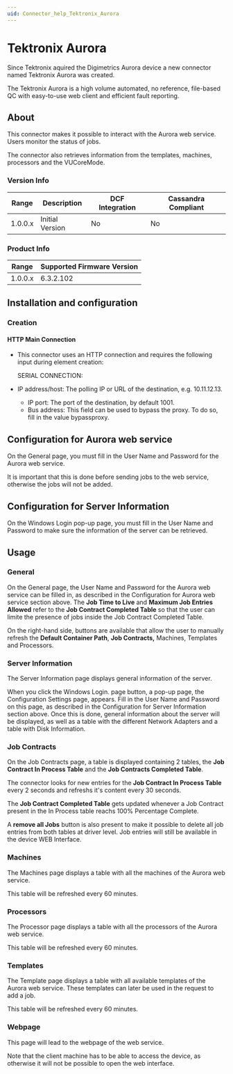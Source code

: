 ```yaml
---
uid: Connector_help_Tektronix_Aurora
---
```


# Tektronix Aurora

Since Tektronix aquired the Digimetrics Aurora device a new connector named Tektronix Aurora was created.

The Tektronix Aurora is a high volume automated, no reference, file-based QC with easy-to-use web client and efficient fault reporting.

## About

This connector makes it possible to interact with the Aurora web service. Users monitor the status of jobs.

The connector also retrieves information from the templates, machines, processors and the VUCoreMode.

### Version Info

| **Range** | **Description** | **DCF Integration** | **Cassandra Compliant** |
|------------------|-----------------|---------------------|-------------------------|
| 1.0.0.x          | Initial Version | No                  | No                      |

### Product Info

| Range | Supported Firmware Version |
|------------------|-----------------------------|
| 1.0.0.x          | 6.3.2.102                   |

## Installation and configuration

### Creation

#### HTTP Main Connection

- This connector uses an HTTP connection and requires the following input during element creation:

  SERIAL CONNECTION:

- IP address/host: The polling IP or URL of the destination, e.g. 10.11.12.13.
  - IP port: The port of the destination, by default 1001.
  - Bus address: This field can be used to bypass the proxy. To do so, fill in the value bypassproxy.

## Configuration for Aurora web service

On the General page, you must fill in the User Name and Password for the Aurora web service.

It is important that this is done before sending jobs to the web service, otherwise the jobs will not be added.

## Configuration for Server Information

On the Windows Login pop-up page, you must fill in the User Name and Password to make sure the information of the server can be retrieved.



## Usage

### General

On the General page, the User Name and Password for the Aurora web service can be filled in, as described in the Configuration for Aurora web service section above. The **Job Time to Live** and **Maximum Job Entries Allowed** refer to the **Job Contract Completed Table** so that the user can limite the presence of jobs inside the Job Contract Completed Table.

On the right-hand side, buttons are available that allow the user to manually refresh the **Default Container Path**, **Job Contracts,** Machines, Templates and Processors.

### Server Information

The Server Information page displays general information of the server.

When you click the Windows Login. page button, a pop-up page, the Configuration Settings page, appears. Fill in the User Name and Password on this page, as described in the Configuration for Server Information section above. Once this is done, general information about the server will be displayed, as well as a table with the different Network Adapters and a table with Disk Information.

### Job Contracts

On the Job Contracts page, a table is displayed containing 2 tables, the **Job Contract In Process Table** and the **Job Contracts Completed Table**.

The connector looks for new entries for the **Job Contract In Process Table** every 2 seconds and refreshs it's content every 30 seconds.

The **Job Contract Completed Table** gets updated whenever a Job Contract present in the In Process table reachs 100% Percentage Complete.

A **remove all Jobs** button is also present to make it possible to delete all job entries from both tables at driver level. Job entries will still be available in the device WEB Interface.

### Machines

The Machines page displays a table with all the machines of the Aurora web service.

This table will be refreshed every 60 minutes.

### Processors

The Processor page displays a table with all the processors of the Aurora web service.

This table will be refreshed every 60 minutes.

### Templates

The Template page displays a table with all available templates of the Aurora web service. These templates can later be used in the request to add a job.

This table will be refreshed every 60 minutes.

### Webpage

This page will lead to the webpage of the web service.

Note that the client machine has to be able to access the device, as otherwise it will not be possible to open the web interface.
